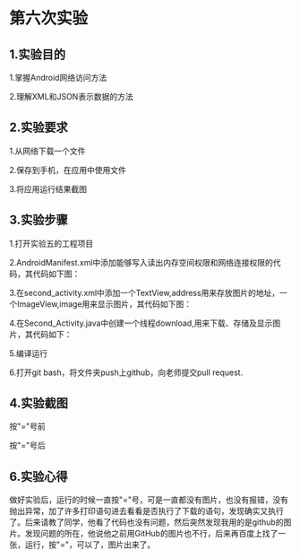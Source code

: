 # 第六次实验
## 1.实验目的  

1.掌握Android网络访问方法

2.理解XML和JSON表示数据的方法  

## 2.实验要求  

1.从网络下载一个文件

2.保存到手机，在应用中使用文件

3.将应用运行结果截图  

## 3.实验步骤  

1.打开实验五的工程项目  

2.AndroidManifest.xml中添加能够写入读出内存空间权限和网络连接权限的代码，其代码如下图：  

3.在second_activity.xml中添加一个TextView,address用来存放图片的地址，一个ImageView,image用来显示图片，其代码如下图：  

4.在Second_Activity.java中创建一个线程download,用来下载、存储及显示图片，其代码如下：  

5.编译运行  

6.打开git bash，将文件夹push上github，向老师提交pull request.

## 4.实验截图  
按"="号前  

按"="号后  

## 6.实验心得
做好实验后，运行的时候一直按"="号，可是一直都没有图片，也没有报错，没有抛出异常，加了许多打印语句进去看看是否执行了下载的语句，发现确实又执行了。后来请教了同学，他看了代码也没有问题，然后突然发现我用的是github的图片。发现问题的所在，他说他之前用GitHub的图片也不行，后来再百度上找了一张，运行，按"="，可以了，图片出来了。